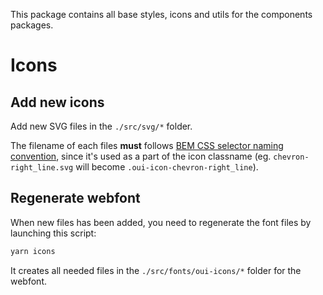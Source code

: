 This package contains all base styles, icons and utils for the components packages.

# Icons

## Add new icons

Add new SVG files in the `./src/svg/*` folder.

The filename of each files **must** follows [BEM CSS selector naming convention](https://en.bem.info/methodology/naming-convention/), since it's used as a part of the icon classname (eg. `chevron-right_line.svg` will become `.oui-icon-chevron-right_line`).

## Regenerate webfont

When new files has been added, you need to regenerate the font files by launching this script:

```sh
yarn icons
```

It creates all needed files in the `./src/fonts/oui-icons/*` folder for the webfont.
